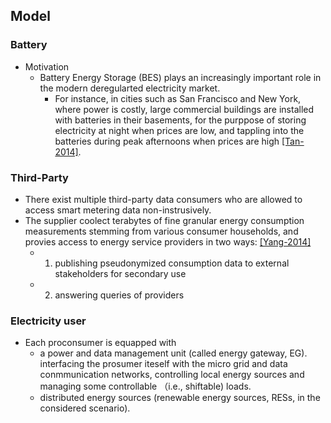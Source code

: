 ## Model


### Battery
- Motivation
  - Battery Energy Storage (BES) plays an increasingly important role in the modern deregularted electricity market. 
    - For instance, in cities such as San Francisco and New York, where power is costly, large commercial buildings are installed with batteries in their basements, for the purppose of storing electricity at night when prices are low, and tappling into the batteries during peak afternoons when prices are high [[Tan-2014]](http://ieeexplore.ieee.org/stamp/stamp.jsp?arnumber=7007733).


  
### Third-Party
- There exist multiple third-party data consumers who are allowed to access smart metering data non-instrusively. 
- The supplier coolect terabytes of fine granular energy consumption measurements stemming from various consumer households, and provies access to energy service providers in two ways: [[Yang-2014]](http://ieeexplore.ieee.org/xpl/login.jsp?tp=&arnumber=7007759&url=http%3A%2F%2Fieeexplore.ieee.org%2Fxpls%2Fabs_all.jsp%3Farnumber%3D7007759)
  - 1. publishing pseudonymized consumption data to external stakeholders for secondary use
  - 2. answering queries of providers

### Electricity user
- Each proconsumer is equapped with 
  - a power and data management unit (called energy gateway, EG). interfacing the prosumer iteself with the micro grid and data conmmunication networks, controlling local energy sources and managing some controllable （i.e., shiftable) loads.
  - distributed energy sources (renewable energy sources, RESs, in the considered scenario). 
